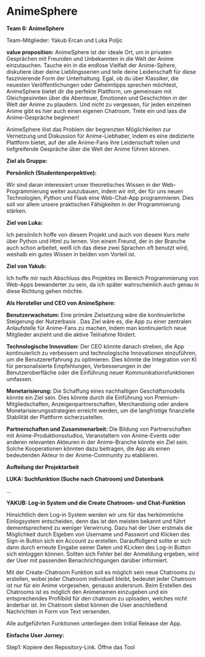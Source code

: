# AnimeSphere
**Team 6: AnimeSphere**

Team-Mitglieder: Yakub Ercan und Luka Poljic 


**value proposition:**
AnimeSphere ist der ideale Ort, um in privaten Gesprächen mit Freunden und Unbekannten in die Welt der Anime einzutauchen. Tauche ein in die endlose Vielfalt der Anime-Sphere, diskutiere über deine Lieblingsserien und teile deine Leidenschaft für diese faszinierende Form der Unterhaltung. Egal, ob du über Klassiker, die neuesten Veröffentlichungen oder Geheimtipps sprechen möchtest, AnimeSphere bietet dir die perfekte Plattform, um gemeinsam mit Gleichgesinnten über die Abenteuer, Emotionen und Geschichten in der Welt der Anime zu plaudern. Und nicht zu vergessen, für jeden einzelnen Anime gibt es hier auch einen eigenen Chatroom. Trete ein und lass die Anime-Gespräche beginnen!

AnimeSphere löst das Problem der begrenzten Möglichkeiten zur Vernetzung und Diskussion für Anime-Liebhaber, indem es eine dedizierte Plattform bietet, auf der alle Anime-Fans ihre Leidenschaft teilen und tiefgreifende Gespräche über die Welt der Anime führen können.


**Ziel als Gruppe:**

**Persönlich (Studentenperpektive):**

Wir sind daran interessiert unser theoretisches Wissen in der Web-Programmierung weiter auszubauen, indem wir mit, der für uns neuen Technologien, Python und Flask eine Web-Chat-App programmieren. Dies soll vor allem unsere praktischen Fähigkeiten in der Programmierung stärken.


**Ziel von Luka:** 

Ich persönlich hoffe von diesem Projekt und auch von diesem Kurs mehr über Python und Html zu lernen. Von einem Freund, der in der Branche auch schon arbeitet, weiß ich das diese zwei Sprachen oft benutzt wird, weshalb ein gutes Wissen in beiden vom Vorteil ist. 

**Ziel von Yakub:**

Ich hoffe mir nach Abschluss des Projektes im Bereich Programmierung von Web-Apps bewanderter zu sein, da ich später wahrscheinlich auch genau in diese Richtung gehen möchte.


**Als Hersteller und CEO von AnimeSphere:**

**Benutzerwachstum:** Eine primäre Zielsetzung wäre die kontinuierliche Steigerung der Nutzerbasis
. Das Ziel wäre es, die App zu einer zentralen Anlaufstelle für Anime-Fans zu machen, indem man kontinuierlich neue Mitglieder anzieht und die aktive Teilnahme fördert.

**Technologische Innovation:** Der CEO könnte danach streben, die App kontinuierlich zu verbessern und technologische Innovationen einzuführen, um die Benutzererfahrung zu optimieren. Dies könnte die Integration von KI für personalisierte Empfehlungen, Verbesserungen in der Benutzeroberfläche oder die Einführung neuer Kommunikationsfunktionen umfassen.

**Monetarisierung:** Die Schaffung eines nachhaltigen Geschäftsmodells könnte ein Ziel sein. Dies könnte durch die Einführung von Premium-Mitgliedschaften, Anzeigenpartnerschaften, Merchandising oder andere Monetarisierungsstrategien erreicht werden, um die langfristige finanzielle Stabilität der Plattform sicherzustellen.

**Partnerschaften und Zusammenarbeit:** Die Bildung von Partnerschaften mit Anime-Produktionsstudios, Veranstaltern von Anime-Events oder anderen relevanten Akteuren in der Anime-Branche könnte ein Ziel sein. Solche Kooperationen könnten dazu beitragen, die App als einen bedeutenden Akteur in der Anime-Community zu etablieren.




**Aufteilung der Projektarbeit**


**LUKA: Suchfunktion (Suche nach Chatroom) und Datenbank**

...

**YAKUB: Log-in System und die Create Chatroom- und Chat-Funktion**

Hinsichtlich dem Log-in System werden wir uns für das herkömmliche Einlogsystem entscheiden, denn das ist den meisten bekannt und führt dementsprechend zu weniger Verwirrung. Dazu hat der User erstmals die Möglichkeit durch Eigeben von Username und Passwort und Klicken des Sign-in Button sich ein Account zu erstellen.
Darauffollgend sollte er sich dann durch erneute Eingabe seiner Daten und KLicken des Log-in Button sich einloggen können. Sollten sich Fehler bei der Anmeldung ergeben, wird der User mit passenden Benachrichtigungen darüber informiert.

Mit der Create-Chatroom Funktion soll es möglich sein neue Chatrooms zu erstellen, wobei jeder Chatroom individuell bleibt, bedeutet jeder Chatroom ist nur für ein Anime vorgesehen, genauso andersrum.
Beim Erstellen des Chatrooms ist es möglich den Animenamen einzugeben und ein entsprechendes Profilbild für den chatroom zu uploaden, welches nicht änderbar ist. Im Chatroom slebst können die User anschließend Nachrichten in Form von Text versenden.


Alle aufgeführten Funktionen unterliegen dem Initial Release der App.



**Einfache User Jorney:**

Step1: Kopiere den Repository-Link. Öffne das Tool